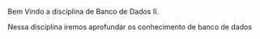 Bem Vindo a disciplina de Banco de Dados II.

Nessa disciplina iremos aprofundar os conhecimento de banco de dados